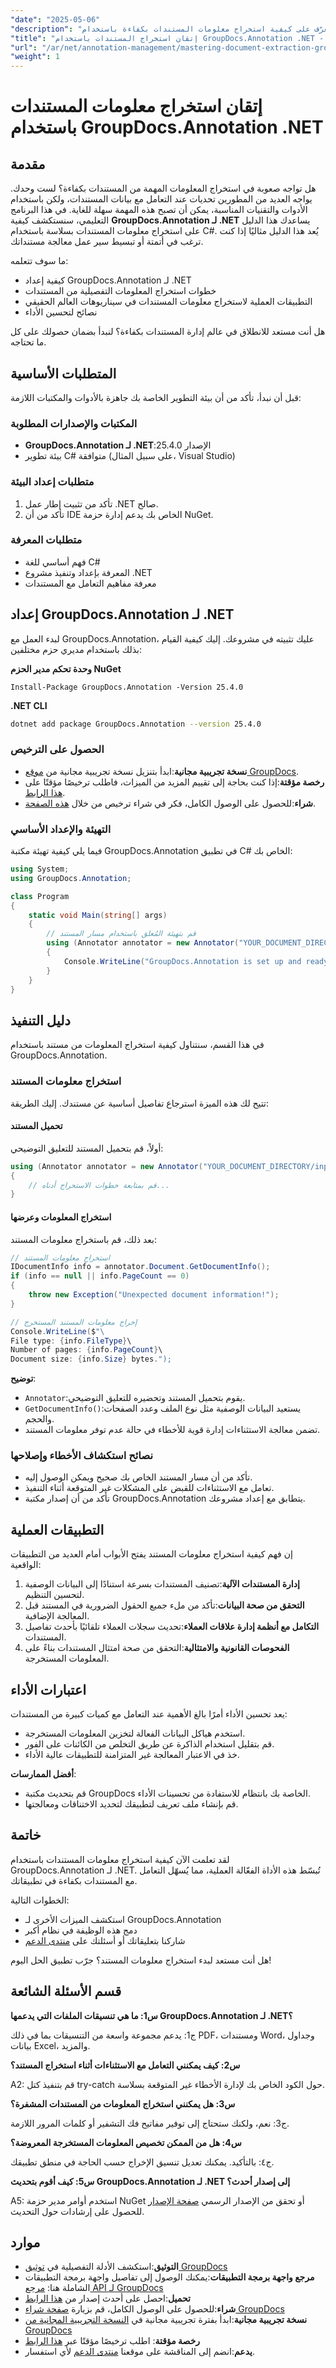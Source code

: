 ```yaml
---
"date": "2025-05-06"
"description": "تعرّف على كيفية استخراج معلومات المستندات بكفاءة باستخدام GroupDocs.Annotation لـ .NET. يغطي هذا الدليل الإعداد والاستخدام والتطبيقات العملية لتحسين سير عمل معالجة المستندات."
"title": "إتقان استخراج المستندات باستخدام GroupDocs.Annotation .NET - دليل شامل للمطورين"
"url": "/ar/net/annotation-management/mastering-document-extraction-groupdocs-annotation-net/"
"weight": 1
---
```


# إتقان استخراج معلومات المستندات باستخدام GroupDocs.Annotation .NET

## مقدمة

هل تواجه صعوبة في استخراج المعلومات المهمة من المستندات بكفاءة؟ لست وحدك. يواجه العديد من المطورين تحديات عند التعامل مع بيانات المستندات، ولكن باستخدام الأدوات والتقنيات المناسبة، يمكن أن تصبح هذه المهمة سهلة للغاية. في هذا البرنامج التعليمي، سنستكشف كيفية **GroupDocs.Annotation لـ .NET** يساعدك هذا الدليل على استخراج معلومات المستندات بسلاسة باستخدام C#. يُعد هذا الدليل مثاليًا إذا كنت ترغب في أتمتة أو تبسيط سير عمل معالجة مستنداتك.

ما سوف تتعلمه:
- كيفية إعداد GroupDocs.Annotation لـ .NET
- خطوات استخراج المعلومات التفصيلية من المستندات
- التطبيقات العملية لاستخراج معلومات المستندات في سيناريوهات العالم الحقيقي
- نصائح لتحسين الأداء

هل أنت مستعد للانطلاق في عالم إدارة المستندات بكفاءة؟ لنبدأ بضمان حصولك على كل ما تحتاجه.

## المتطلبات الأساسية

قبل أن نبدأ، تأكد من أن بيئة التطوير الخاصة بك جاهزة بالأدوات والمكتبات اللازمة:

### المكتبات والإصدارات المطلوبة

- **GroupDocs.Annotation لـ .NET**:الإصدار 25.4.0
- بيئة تطوير C# متوافقة (على سبيل المثال، Visual Studio)

### متطلبات إعداد البيئة

1. تأكد من تثبيت إطار عمل .NET صالح.
2. تأكد من أن IDE الخاص بك يدعم إدارة حزمة NuGet.

### متطلبات المعرفة

- فهم أساسي للغة C#
- المعرفة بإعداد وتنفيذ مشروع .NET
- معرفة مفاهيم التعامل مع المستندات

## إعداد GroupDocs.Annotation لـ .NET

لبدء العمل مع GroupDocs.Annotation، عليك تثبيته في مشروعك. إليك كيفية القيام بذلك باستخدام مديري حزم مختلفين:

**وحدة تحكم مدير الحزم NuGet**
```shell
Install-Package GroupDocs.Annotation -Version 25.4.0
```

**\.NET CLI**
```bash
dotnet add package GroupDocs.Annotation --version 25.4.0
```

### الحصول على الترخيص

- **نسخة تجريبية مجانية**:ابدأ بتنزيل نسخة تجريبية مجانية من [موقع GroupDocs](https://releases.groupdocs.com/annotation/net/).
- **رخصة مؤقتة**:إذا كنت بحاجة إلى تقييم المزيد من الميزات، فاطلب ترخيصًا مؤقتًا على [هذا الرابط](https://purchase.groupdocs.com/temporary-license/).
- **شراء**:للحصول على الوصول الكامل، فكر في شراء ترخيص من خلال [هذه الصفحة](https://purchase.groupdocs.com/buy).

### التهيئة والإعداد الأساسي

فيما يلي كيفية تهيئة مكتبة GroupDocs.Annotation في تطبيق C# الخاص بك:

```csharp
using System;
using GroupDocs.Annotation;

class Program
{
    static void Main(string[] args)
    {
        // قم بتهيئة المُعلق باستخدام مسار المستند
        using (Annotator annotator = new Annotator("YOUR_DOCUMENT_DIRECTORY/input.pdf"))
        {
            Console.WriteLine("GroupDocs.Annotation is set up and ready to use.");
        }
    }
}
```

## دليل التنفيذ

في هذا القسم، سنتناول كيفية استخراج المعلومات من مستند باستخدام GroupDocs.Annotation.

### استخراج معلومات المستند

تتيح لك هذه الميزة استرجاع تفاصيل أساسية عن مستندك. إليك الطريقة:

#### تحميل المستند

أولاً، قم بتحميل المستند للتعليق التوضيحي:

```csharp
using (Annotator annotator = new Annotator("YOUR_DOCUMENT_DIRECTORY/input.pdf"))
{
    // قم بمتابعة خطوات الاستخراج أدناه...
}
```

#### استخراج المعلومات وعرضها

بعد ذلك، قم باستخراج معلومات المستند:

```csharp
// استخراج معلومات المستند
IDocumentInfo info = annotator.Document.GetDocumentInfo();
if (info == null || info.PageCount == 0)
{
    throw new Exception("Unexpected document information!");
}

// إخراج معلومات المستند المستخرج
Console.WriteLine($"\
File type: {info.FileType}\
Number of pages: {info.PageCount}\
Document size: {info.Size} bytes.");
```

**توضيح**: 
- `Annotator`:يقوم بتحميل المستند وتحضيره للتعليق التوضيحي.
- `GetDocumentInfo()`:يستعيد البيانات الوصفية مثل نوع الملف وعدد الصفحات والحجم.
- تضمن معالجة الاستثناءات إدارة قوية للأخطاء في حالة عدم توفر معلومات المستند.

### نصائح استكشاف الأخطاء وإصلاحها

- تأكد من أن مسار المستند الخاص بك صحيح ويمكن الوصول إليه.
- تعامل مع الاستثناءات للقبض على المشكلات غير المتوقعة أثناء التنفيذ.
- تأكد من أن إصدار مكتبة GroupDocs.Annotation يتطابق مع إعداد مشروعك.

## التطبيقات العملية

إن فهم كيفية استخراج معلومات المستند يفتح الأبواب أمام العديد من التطبيقات الواقعية:

1. **إدارة المستندات الآلية**:تصنيف المستندات بسرعة استنادًا إلى البيانات الوصفية لتحسين التنظيم.
2. **التحقق من صحة البيانات**:تأكد من ملء جميع الحقول الضرورية في المستند قبل المعالجة الإضافية.
3. **التكامل مع أنظمة إدارة علاقات العملاء**:تحديث سجلات العملاء تلقائيًا بأحدث تفاصيل المستندات.
4. **الفحوصات القانونية والامتثالية**:التحقق من صحة امتثال المستندات بناءً على المعلومات المستخرجة.

## اعتبارات الأداء

يعد تحسين الأداء أمرًا بالغ الأهمية عند التعامل مع كميات كبيرة من المستندات:

- استخدم هياكل البيانات الفعالة لتخزين المعلومات المستخرجة.
- قم بتقليل استخدام الذاكرة عن طريق التخلص من الكائنات على الفور.
- خذ في الاعتبار المعالجة غير المتزامنة للتطبيقات عالية الأداء.

**أفضل الممارسات**:
- قم بتحديث مكتبة GroupDocs الخاصة بك بانتظام للاستفادة من تحسينات الأداء.
- قم بإنشاء ملف تعريف لتطبيقك لتحديد الاختناقات ومعالجتها.

## خاتمة

لقد تعلمت الآن كيفية استخراج معلومات المستندات باستخدام GroupDocs.Annotation لـ .NET. تُبسّط هذه الأداة الفعّالة العملية، مما يُسهّل التعامل مع المستندات بكفاءة في تطبيقاتك.

الخطوات التالية:
- استكشف الميزات الأخرى لـ GroupDocs.Annotation
- دمج هذه الوظيفة في نظام أكبر
- شاركنا بتعليقاتك أو أسئلتك على [منتدى الدعم](https://forum.groupdocs.com/c/annotation/)

هل أنت مستعد لبدء استخراج معلومات المستند؟ جرّب تطبيق الحل اليوم!

## قسم الأسئلة الشائعة

**س1: ما هي تنسيقات الملفات التي يدعمها GroupDocs.Annotation لـ .NET؟**

ج1: يدعم مجموعة واسعة من التنسيقات بما في ذلك PDF، ومستندات Word، وجداول بيانات Excel، والمزيد.

**س2: كيف يمكنني التعامل مع الاستثناءات أثناء استخراج المستند؟**

A2: قم بتنفيذ كتل try-catch حول الكود الخاص بك لإدارة الأخطاء غير المتوقعة بسلاسة.

**س3: هل يمكنني استخراج المعلومات من المستندات المشفرة؟**

ج3: نعم، ولكنك ستحتاج إلى توفير مفاتيح فك التشفير أو كلمات المرور اللازمة.

**س4: هل من الممكن تخصيص المعلومات المستخرجة المعروضة؟**

ج٤: بالتأكيد. يمكنك تعديل تنسيق الإخراج حسب الحاجة في منطق تطبيقك.

**س5: كيف أقوم بتحديث GroupDocs.Annotation لـ .NET إلى إصدار أحدث؟**

A5: استخدم أوامر مدير حزمة NuGet أو تحقق من الإصدار الرسمي [صفحة الإصدار](https://releases.groupdocs.com/annotation/net/) للحصول على إرشادات حول التحديث.

## موارد

- **التوثيق**:استكشف الأدلة التفصيلية في [توثيق GroupDocs](https://docs.groupdocs.com/annotation/net/)
- **مرجع واجهة برمجة التطبيقات**:يمكنك الوصول إلى تفاصيل واجهة برمجة التطبيقات الشاملة هنا: [مرجع API لـ GroupDocs](https://reference.groupdocs.com/annotation/net/)
- **تحميل**:احصل على أحدث إصدار من [هذا الرابط](https://releases.groupdocs.com/annotation/net/)
- **شراء**:للحصول على الوصول الكامل، قم بزيارة [صفحة شراء GroupDocs](https://purchase.groupdocs.com/buy)
- **نسخة تجريبية مجانية**:ابدأ بفترة تجريبية مجانية في [النسخة التجريبية المجانية من GroupDocs](https://releases.groupdocs.com/annotation/net/)
- **رخصة مؤقتة**: اطلب ترخيصًا مؤقتًا عبر [هذا الرابط](https://purchase.groupdocs.com/temporary-license/)
- **يدعم**:انضم إلى المناقشة على موقعنا [منتدى الدعم](https://forum.groupdocs.com/c/annotation/) لأي استفسار.